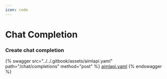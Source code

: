 ```yaml
---
icon: code
---
```


# Chat Completion

### Create chat completion

{% swagger src="../../.gitbook/assets/aimlapi.yaml" path="/chat/completions" method="post" %}
[aimlapi.yaml](../../.gitbook/assets/aimlapi.yaml)
{% endswagger %}
